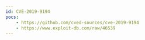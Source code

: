 ```yaml
---
id: CVE-2019-9194
pocs:
    - https://github.com/cved-sources/cve-2019-9194
    - https://www.exploit-db.com/raw/46539
---
```

